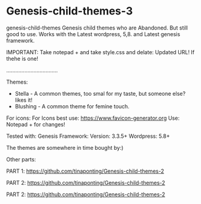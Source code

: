 # Genesis-child-themes-3

genesis-child-themes
Genesis child themes who are Abandoned. But still good to use. Works with the Latest wordpress, 5,8. and Latest genesis framework.

IMPORTANT: Take notepad + and take style.css and delate: Updated URL! If thehe is one!

..................................

Themes:
* Stella - A common themes, too smal for my taste, but someone else? likes it!
* Blushing - A  common theme for femine touch. 



For icons: For Icons best use: https://www.favicon-generator.org Use: Notepad + for changes!

Tested with: Genesis Framework: Version: 3.3.5+ Wordpress: 5.8+

The themes are somewhere in time bought by:)

Other parts:

PART 1: https://github.com/tinaponting/Genesis-child-themes-2

PART 2: https://github.com/tinaponting/Genesis-child-themes-2

PART 2: https://github.com/tinaponting/Genesis-child-themes-2


